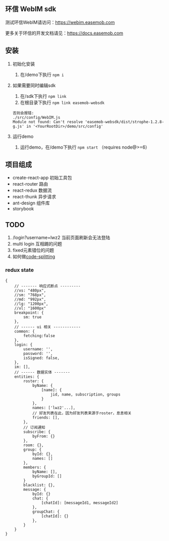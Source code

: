 ## 环信 WebIM sdk

测试环信WebIM请访问：https://webim.easemob.com

更多关于环信的开发文档请见：https://docs.easemob.com

## 安装

1. 初始化安装
	1. 在/demo下执行 `npm i`
2. 如果需要同时编辑sdk
	1. 在/sdk下执行 `npm link`
	1. 在根目录下执行 `npm link easemob-websdk`

    ```
    否则会报错:
    ./src/config/WebIM.js
    Module not found: Can't resolve 'easemob-websdk/dist/strophe-1.2.8-g.js' in '<YourRootDir>/demo/src/config'
    ```
3. 运行demo
	1. 运行demo，在/demo下执行 `npm start` （requires node@>=6）
	

## 项目组成
- create-react-app 初始工具包
- react-router 路由
- react-redux 数据流
- react-thunk 异步请求
- ant-design 组件库
- storybook 

## TODO

1. /login?username=lwz2 当前页面刷新会无法登陆
2. multi login 互相踢的问题
3. fixed元素错位的问题
4. 如何做[code-splitting](https://github.com/facebookincubator/create-react-app/blob/master/packages/react-scripts/template/README.md#code-splitting)
  
 
### redux state

```
{
	// ------- 响应式断点 ---------
	//xs: "480px",
	//sm: "768px",
 	//md: "992px",
	//lg: "1200px",
	//xl: "1600px"
	breakpoint: {
		sm: true
	},
	// ------ ui 相关 ------------
	common: {
		fetching:false
	},
	login: {
		username: '',
		password: '',
		isSigned: false,
	},
	im: [],
	// ------ 数据实体 -------
	entities: {
		roster: {
			byName: {
				[name]: {
					jid, name, subscription, groups
				}
			},
			names: ['lwz2'...],
			// 好友列表在此，因为好友列表来源于roster，息息相关
			friends: [],
		},
		// 订阅通知
		subscribe: {
			byFrom: {}
		},
		room: {},
		group: {
			byId: {},
			names: []
		},
		members: {
			byName: [],
			byGroupId: []
		}
		blacklist: {},
		message: {
			byId: {}
			chat: {
				[chatId]: [messageId1, messageId2]
			},
			groupChat: {
				[chatId]: {}
			},
		}
	}
}
```




